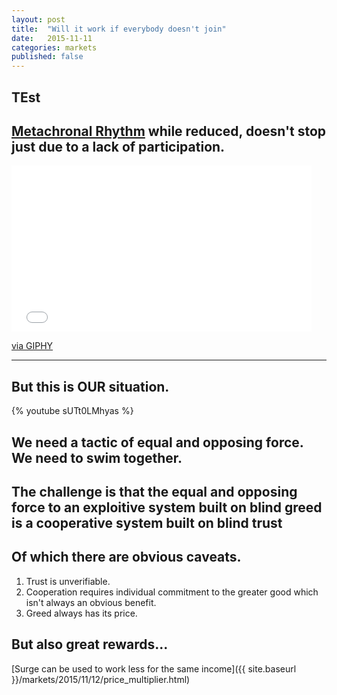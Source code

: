 ```yaml
---
layout: post
title:  "Will it work if everybody doesn't join"
date:   2015-11-11
categories: markets
published: false
---
```

## TEst

## [Metachronal Rhythm](https://en.wikipedia.org/wiki/Metachronal_rhythm) while reduced, doesn't stop just due to a lack of participation.

<iframe src="//giphy.com/embed/YWsgvuhAyG3i8" width="480" height="266" frameBorder="0" class="giphy-embed" allowFullScreen></iframe><p><a href="http://giphy.com/gifs/donald-trump-YWsgvuhAyG3i8">via GIPHY</a></p>

***

## But this is OUR situation.

{% youtube sUTt0LMhyas %}

## We need a tactic of equal and opposing force. We need to swim together.

## The challenge is that the equal and opposing force to an exploitive system built on blind greed is a cooperative system built on blind trust

## Of which there are obvious caveats.
1. Trust is unverifiable.
2. Cooperation requires individual commitment to the greater good which isn't always an obvious benefit.
3. Greed always has its price.

## But also great rewards...
[Surge can be used to work less for the same income]({{ site.baseurl }}/markets/2015/11/12/price_multiplier.html)
